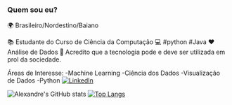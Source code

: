 ### Quem sou eu?
🌍 Brasileiro/Nordestino/Baiano

📚 Estudante do Curso de Ciência da Computação
💻 #python #Java
❤ Análise de Dados
👊 Acredito que a tecnologia pode e deve ser utilizada em prol da sociedade.

Áreas de Interesse:
-Machine Learning
-Ciência dos Dados
-Visualização de Dados
-Python
[![LinkedIn](https://img.shields.io/badge/LinkedIn-0077B5?style=for-the-badge&logo=linkedin&logoColor=white)](https://www.linkedin.com/in/alexandre-brito-6629ba216/)

![Alexandre's GitHub stats](https://github-readme-stats.vercel.app/api?username=AlexandrePeBrito&show_icons=true&theme=radical)
[![Top Langs](https://github-readme-stats.vercel.app/api/top-langs/?username=AlexandrePeBrito&layout=compact&show_icons=true&theme=radical)](https://github.com/AlexandrePeBrito)

